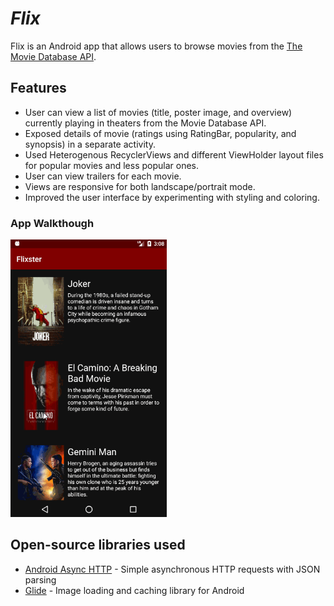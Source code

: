 # *Flix*
Flix is an Android app that allows users to browse movies from the [The Movie Database API](http://docs.themoviedb.apiary.io/#).


## Features
* User can view a list of movies (title, poster image, and overview) currently playing in theaters from the Movie Database API.
* Exposed details of movie (ratings using RatingBar, popularity, and synopsis) in a separate activity.
* Used Heterogenous RecyclerViews and different ViewHolder layout files for popular movies and less popular ones.
* User can view trailers for each movie.
* Views are responsive for both landscape/portrait mode.
* Improved the user interface by experimenting with styling and coloring.

### App Walkthough

<img src='walkthrough.gif' title='Video Walkthrough' width='250' alt='Video Walkthrough' /><br>

## Open-source libraries used
- [Android Async HTTP](https://github.com/codepath/CPAsyncHttpClient) - Simple asynchronous HTTP requests with JSON parsing
- [Glide](https://github.com/bumptech/glide) - Image loading and caching library for Android
